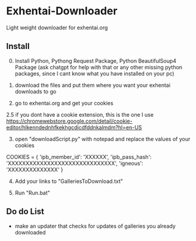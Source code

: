 # Exhentai-Downloader
Light weight downloader for exhentai.org

## Install

0. Install Python, Pythong Request Package, Python BeautifulSoup4 Package (ask chatgpt for help with that or any other missing python packages, since I cant know what you have installed on your pc)

1. download the files and put them where you want your exhentai downloads to go

2. go to exhentai.org and get your cookies

2.5 if you dont have a cookie extension, this is the one I use https://chromewebstore.google.com/detail/cookie-editor/hlkenndednhfkekhgcdicdfddnkalmdm?hl=en-US

3. open "downloadScript.py" with notepad and replace the values of your cookies

COOKIES = {
        'ipb_member_id': 'XXXXXX',
        'ipb_pass_hash': 'XXXXXXXXXXXXXXXXXXXXXXXXXXXXXX',
        'igneous': 'XXXXXXXXXXXXXX'
    }

4. Add your links to "GalleriesToDownload.txt"

5. Run "Run.bat"

## Do do List
- make an updater that checks for updates of galleries you already downloaded
